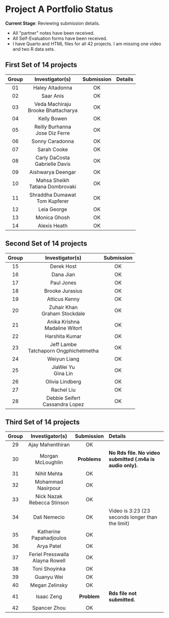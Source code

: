 # Project A Portfolio Status

**Current Stage**: Reviewing submission details.

- All "partner" notes have been received.
- All Self-Evaluation forms have been received.
- I have Quarto and HTML files for all 42 projects. I am missing one video and two R data sets.

## First Set of 14 projects

Group | Investigator(s) | Submission | Details
:---: | :----------------: | :-------: | :-------------------:
01 | Haley Altadonna | OK | 
02 | Saar Anis | OK
03 | Veda Machiraju <br /> Brooke Bhattacharya | OK
04 | Kelly Bowen | OK
05 | Reilly Burhanna <br /> Jose Diz Ferre | OK
06 | Sonny Caradonna | OK
07 | Sarah Cooke | OK
08 | Carly DaCosta <br /> Gabrielle Davis | OK
09 | Aishwarya Deengar | OK
10 | Mahsa Sheikh <br /> Tatiana Dombrovaki | OK
11 | Shraddha Dumawat <br /> Tom Kupferer | OK
12 | Leia George | OK
13 | Monica Ghosh | OK
14 | Alexis Heath | OK

## Second Set of 14 projects

Group | Investigator(s) | Submission | 
:---: | :----------------: | :-------: | 
15 | Derek Host | OK
16 | Dana Jian | OK
17 | Paul Jones | OK
18 | Brooke Jurasius | OK | Video is 3:21 (21 seconds longer than the limit)
19 | Atticus Kenny | OK
20 | Zuhair Khan <br /> Graham Stockdale | OK
21 | Anika Krishna <br /> Madaline Witort | OK
22 | Harshita Kumar | OK
23 | Jeff Lambe <br /> Tatchaporn Ongphichetmetha | OK
24 | Weiyun Liang | OK
25 | JiaWei Yu <br /> Gina Lin | OK
26 | Olivia Lindberg | OK
27 | Rachel Liu | OK
28 | Debbie Seifert <br /> Cassandra Lopez | OK

## Third Set of 14 projects

Group | Investigator(s) | Submission | Details
:---: | :----------------: | :-------: | :---------------------------------------------------
29 | Ajay Mahenthiran | OK
30 | Morgan McLoughlin | **Problems** | **No Rds file. No video submitted (.m4a is audio only).**
31 | Nihit Mehta | OK
32 | Mohammad Nasirpour | OK
33 | Nick Nazak <br /> Rebecca Stinson | OK
34 | Dali Nemecio | OK | Video is 3:23 (23 seconds longer than the limit)
35 | Katherine Papahadjoulos | OK
36 | Arya Patel | OK
37 | Feriel Presswalla <br /> Alayna Rowell | OK
38 | Toni Shoyinka | OK
39 | Guanyu Wei | OK
40 | Megan Zelinsky | OK
41 | Isaac Zeng | **Problem** | **Rds file not submitted.** 
42 | Spancer Zhou | OK

